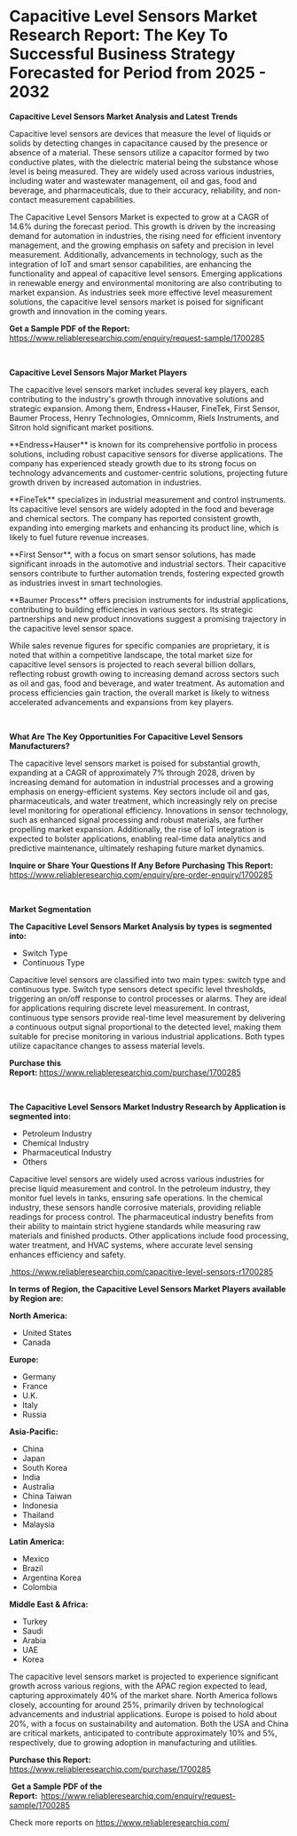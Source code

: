 <p><h1>Capacitive Level Sensors Market Research Report: The Key To Successful Business Strategy Forecasted for Period from 2025 - 2032</h1></p><p><strong>Capacitive Level Sensors Market Analysis and Latest Trends</strong></p>
<p><p>Capacitive level sensors are devices that measure the level of liquids or solids by detecting changes in capacitance caused by the presence or absence of a material. These sensors utilize a capacitor formed by two conductive plates, with the dielectric material being the substance whose level is being measured. They are widely used across various industries, including water and wastewater management, oil and gas, food and beverage, and pharmaceuticals, due to their accuracy, reliability, and non-contact measurement capabilities.</p><p>The Capacitive Level Sensors Market is expected to grow at a CAGR of 14.6% during the forecast period. This growth is driven by the increasing demand for automation in industries, the rising need for efficient inventory management, and the growing emphasis on safety and precision in level measurement. Additionally, advancements in technology, such as the integration of IoT and smart sensor capabilities, are enhancing the functionality and appeal of capacitive level sensors. Emerging applications in renewable energy and environmental monitoring are also contributing to market expansion. As industries seek more effective level measurement solutions, the capacitive level sensors market is poised for significant growth and innovation in the coming years.</p></p>
<p><strong>Get a Sample PDF of the Report:&nbsp;</strong> <a href="https://www.reliableresearchiq.com/enquiry/request-sample/1700285?utm_campaign=2188&utm_medium=2&utm_source=Github&utm_content=ia&utm_term=12022025&utm_id=capacitive-level-sensors">https://www.reliableresearchiq.com/enquiry/request-sample/1700285</a></p>
<p>&nbsp;</p>
<p><strong>Capacitive Level Sensors Major Market Players</strong></p>
<p><p>The capacitive level sensors market includes several key players, each contributing to the industry's growth through innovative solutions and strategic expansion. Among them, Endress+Hauser, FineTek, First Sensor, Baumer Process, Henry Technologies, Omnicomm, Riels Instruments, and Sitron hold significant market positions.</p><p>**Endress+Hauser** is known for its comprehensive portfolio in process solutions, including robust capacitive sensors for diverse applications. The company has experienced steady growth due to its strong focus on technology advancements and customer-centric solutions, projecting future growth driven by increased automation in industries.</p><p>**FineTek** specializes in industrial measurement and control instruments. Its capacitive level sensors are widely adopted in the food and beverage and chemical sectors. The company has reported consistent growth, expanding into emerging markets and enhancing its product line, which is likely to fuel future revenue increases.</p><p>**First Sensor**, with a focus on smart sensor solutions, has made significant inroads in the automotive and industrial sectors. Their capacitive sensors contribute to further automation trends, fostering expected growth as industries invest in smart technologies.</p><p>**Baumer Process** offers precision instruments for industrial applications, contributing to building efficiencies in various sectors. Its strategic partnerships and new product innovations suggest a promising trajectory in the capacitive level sensor space.</p><p>While sales revenue figures for specific companies are proprietary, it is noted that within a competitive landscape, the total market size for capacitive level sensors is projected to reach several billion dollars, reflecting robust growth owing to increasing demand across sectors such as oil and gas, food and beverage, and water treatment. As automation and process efficiencies gain traction, the overall market is likely to witness accelerated advancements and expansions from key players.</p></p>
<p>&nbsp;</p>
<p><strong>What Are The Key Opportunities For Capacitive Level Sensors Manufacturers?</strong></p>
<p><p>The capacitive level sensors market is poised for substantial growth, expanding at a CAGR of approximately 7% through 2028, driven by increasing demand for automation in industrial processes and a growing emphasis on energy-efficient systems. Key sectors include oil and gas, pharmaceuticals, and water treatment, which increasingly rely on precise level monitoring for operational efficiency. Innovations in sensor technology, such as enhanced signal processing and robust materials, are further propelling market expansion. Additionally, the rise of IoT integration is expected to bolster applications, enabling real-time data analytics and predictive maintenance, ultimately reshaping future market dynamics.</p></p>
<p><strong>Inquire or Share Your Questions If Any Before Purchasing This Report:</strong> <a href="https://www.reliableresearchiq.com/enquiry/pre-order-enquiry/1700285?utm_campaign=2188&utm_medium=2&utm_source=Github&utm_content=ia&utm_term=12022025&utm_id=capacitive-level-sensors">https://www.reliableresearchiq.com/enquiry/pre-order-enquiry/1700285</a></p>
<p>&nbsp;</p>
<p><strong>Market Segmentation</strong></p>
<p><strong>The Capacitive Level Sensors Market Analysis by types is segmented into:</strong></p>
<p><ul><li>Switch Type</li><li>Continuous Type</li></ul></p>
<p><p>Capacitive level sensors are classified into two main types: switch type and continuous type. Switch type sensors detect specific level thresholds, triggering an on/off response to control processes or alarms. They are ideal for applications requiring discrete level measurement. In contrast, continuous type sensors provide real-time level measurement by delivering a continuous output signal proportional to the detected level, making them suitable for precise monitoring in various industrial applications. Both types utilize capacitance changes to assess material levels.</p></p>
<p><strong>Purchase this Report:&nbsp;</strong><a href="https://www.reliableresearchiq.com/purchase/1700285?utm_campaign=2188&utm_medium=2&utm_source=Github&utm_content=ia&utm_term=12022025&utm_id=capacitive-level-sensors">https://www.reliableresearchiq.com/purchase/1700285</a></p>
<p>&nbsp;</p>
<p><strong>The Capacitive Level Sensors Market Industry Research by Application is segmented into:</strong></p>
<p><ul><li>Petroleum Industry</li><li>Chemical Industry</li><li>Pharmaceutical Industry</li><li>Others</li></ul></p>
<p><p>Capacitive level sensors are widely used across various industries for precise liquid measurement and control. In the petroleum industry, they monitor fuel levels in tanks, ensuring safe operations. In the chemical industry, these sensors handle corrosive materials, providing reliable readings for process control. The pharmaceutical industry benefits from their ability to maintain strict hygiene standards while measuring raw materials and finished products. Other applications include food processing, water treatment, and HVAC systems, where accurate level sensing enhances efficiency and safety.</p></p>
<p><a href="https://www.reliableresearchiq.com/capacitive-level-sensors-r1700285?utm_campaign=2188&utm_medium=2&utm_source=Github&utm_content=ia&utm_term=12022025&utm_id=capacitive-level-sensors">&nbsp;https://www.reliableresearchiq.com/capacitive-level-sensors-r1700285</a></p>
<p><strong>In terms of Region, the Capacitive Level Sensors Market Players available by Region are:</strong></p>
<p>
    <p> <strong> North America: </strong>
        <ul>
            <li>United States</li>
            <li>Canada</li>
        </ul>
        </p> 
    <p> <strong> Europe: </strong>
        <ul>
            <li>Germany</li>
            <li>France</li>
            <li>U.K.</li>
            <li>Italy</li>
            <li>Russia</li>
        </ul>
        </p> 
    <p> <strong> Asia-Pacific: </strong>
        <ul>
            <li>China</li>
            <li>Japan</li>
            <li>South Korea</li>
            <li>India</li>
            <li>Australia</li>
            <li>China Taiwan</li>
            <li>Indonesia</li>
            <li>Thailand</li>
            <li>Malaysia</li>
        </ul>
        </p> 
    <p> <strong> Latin America: </strong>
        <ul>
            <li>Mexico</li>
            <li>Brazil</li>
            <li>Argentina Korea</li>
            <li>Colombia</li>
        </ul>
        </p> 
    <p> <strong> Middle East & Africa: </strong>
        <ul>
            <li>Turkey</li>
            <li>Saudi</li>
            <li>Arabia</li>
            <li>UAE</li>
            <li>Korea</li>
        </ul>
    </p>
    </p>
<p><p>The capacitive level sensors market is projected to experience significant growth across various regions, with the APAC region expected to lead, capturing approximately 40% of the market share. North America follows closely, accounting for around 25%, primarily driven by technological advancements and industrial applications. Europe is poised to hold about 20%, with a focus on sustainability and automation. Both the USA and China are critical markets, anticipated to contribute approximately 10% and 5%, respectively, due to growing adoption in manufacturing and utilities.</p></p>
<p><strong>Purchase this Report: </strong><a href="https://www.reliableresearchiq.com/purchase/1700285?utm_campaign=2188&utm_medium=2&utm_source=Github&utm_content=ia&utm_term=12022025&utm_id=capacitive-level-sensors">https://www.reliableresearchiq.com/purchase/1700285</a></p>
<p>&nbsp;<strong>Get a Sample PDF of the Report:&nbsp;&nbsp;</strong><a href="https://www.reliableresearchiq.com/enquiry/request-sample/1700285?utm_campaign=2188&utm_medium=2&utm_source=Github&utm_content=ia&utm_term=12022025&utm_id=capacitive-level-sensors">https://www.reliableresearchiq.com/enquiry/request-sample/1700285</a></p>
<p><strong></strong></p>
<p>Check more reports on <a href="https://www.reliableresearchiq.com/?utm_campaign=2188&utm_medium=2&utm_source=Github&utm_content=ia&utm_term=12022025&utm_id=capacitive-level-sensors">https://www.reliableresearchiq.com/</a></p>